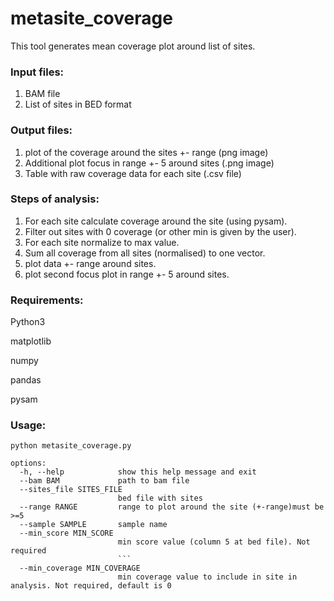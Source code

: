 # metasite_coverage


This tool generates mean coverage plot around list of sites.

### Input files:
1. BAM file
2. List of sites in BED format


### Output files:
1. plot of the coverage around the sites +- range (png image)
2. Additional plot focus in range +- 5 around sites (.png image)
3. Table with raw coverage data for each site (.csv file)

### Steps of analysis:
1. For each site calculate coverage around the site (using pysam).
2. Filter out sites with 0 coverage (or other min is given by the user).
3. For each site normalize to max value.
4. Sum all coverage from all sites (normalised) to one vector.
4. plot data +- range around sites.
5. plot second  focus plot in range +- 5 around sites.

### Requirements:
Python3

matplotlib

numpy

pandas

pysam

### Usage:

```
python metasite_coverage.py

options:                                                                                                                                              
  -h, --help            show this help message and exit                                                                                               
  --bam BAM             path to bam file                                                                                                              
  --sites_file SITES_FILE                                                                                                                             
                        bed file with sites                                                                                                           
  --range RANGE         range to plot around the site (+-range)must be >=5                                                                            
  --sample SAMPLE       sample name
  --min_score MIN_SCORE
                        min score value (column 5 at bed file). Not required
                        ```
  --min_coverage MIN_COVERAGE
                        min coverage value to include in site in analysis. Not required, default is 0
